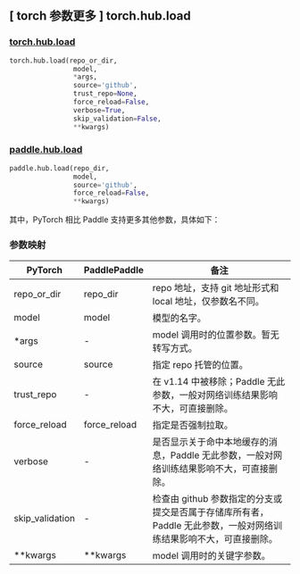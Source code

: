 ## [ torch 参数更多 ] torch.hub.load

### [torch.hub.load](https://pytorch.org/docs/stable/hub.html?highlight=hub+load#torch.hub.load)

```python
torch.hub.load(repo_or_dir,
                model,
                *args,
                source='github',
                trust_repo=None,
                force_reload=False,
                verbose=True,
                skip_validation=False,
                **kwargs)
```

### [paddle.hub.load](https://www.paddlepaddle.org.cn/documentation/docs/zh/develop/api/paddle/hub/load_cn.html)

```python
paddle.hub.load(repo_dir,
                model,
                source='github',
                force_reload=False,
                **kwargs)
```

其中，PyTorch 相比 Paddle 支持更多其他参数，具体如下：
### 参数映射
| PyTorch       | PaddlePaddle | 备注                                                   |
| ------------- | ------------ | ------------------------------------------------------ |
| repo_or_dir   |repo_dir      |repo 地址，支持 git 地址形式和 local 地址，仅参数名不同。|
| model         | model        |模型的名字。|
| *args         | -            |model 调用时的位置参数。暂无转写方式。|
| source        |source        |指定 repo 托管的位置。|
| trust_repo    | -            |在 v1.14 中被移除；Paddle 无此参数，一般对网络训练结果影响不大，可直接删除。|
| force_reload  | force_reload |指定是否强制拉取。         |
| verbose       | -          |是否显示关于命中本地缓存的消息，Paddle 无此参数，一般对网络训练结果影响不大，可直接删除。|
| skip_validation| -            |检查由 github 参数指定的分支或提交是否属于存储库所有者，Paddle 无此参数，一般对网络训练结果影响不大，可直接删除。|
| **kwargs       | **kwargs       |model 调用时的关键字参数。|

